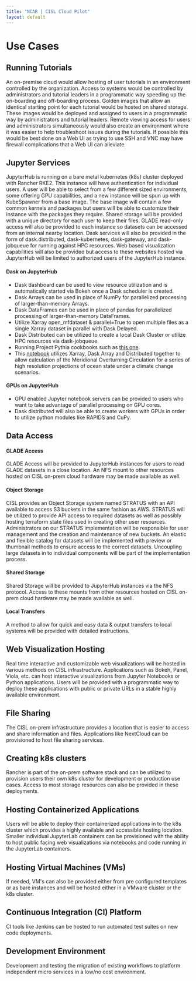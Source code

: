 ```yaml
---
title: "NCAR | CISL Cloud Pilot"
layout: default
---
```


# Use Cases

## Running Tutorials
An on-premise cloud would allow hosting of user tutorials in an environment controlled by the organization. Access to systems would be controlled by administrators and tutorial leaders in a programmatic way speeding up the on-boarding and off-boarding process. Golden images that allow an identical starting point for each tutorial would be hosted on shared storage. These images would be deployed and assigned to users in a programmatic way by administrators and tutorial leaders. Remote viewing access for users and administrators simultaneously would also create an environment where it was easier to help troubleshoot issues during the tutorials. If possible this would be best done on a Web UI as trying to use SSH and VNC may have firewall complications that a Web UI can alleviate.   

## Jupyter Services
JupyterHub is running on a bare metal kubernetes (k8s) cluster deployed with Rancher RKE2. This instance will have authentication for individual users. A user will be able to select from a few different sized environments, some offering GPU capabilities, and a new instance will be spun up with KubeSpawner from a base image. The base image will contain a few common kernels and packages but users will be able to customize their instance with the packages they require. Shared storage will be provided with a unique directory for each user to keep their files. GLADE read-only access will also be provided to each instance so datasets can be accessed from an internal nearby location. Dask services will also be provided in the form of dask.distributed, dask-kubernetes, dask-gateway, and dask-jobqueue for running against HPC resources. Web based visualization capabilities will also be provided but access to these websites hosted via JupyterHub will be limited to authorized users of the JupyterHub instance. 

#### Dask on JupyterHub
* Dask dashboard can be used to view resource utilization and is automatically started via Bokeh once a Dask scheduler is created. 
* Dask Arrays can be used in place of NumPy for parallelized processing of larger-than-memory Arrays.
* Dask DataFrames can be used in place of pandas for parallelized processing of larger-than-memory DataFrames.
* Utilize Xarray open_mfdataset & parallel=True to open multiple files as a single Xarray dataset in parallel with Dask Delayed.
* Dask Distributed can be utilized to create a local Dask Cluster or utilize HPC resources via dask-jobqueue.
* Running Project Pythia cookbooks such as [this one](https://projectpythia.org/cesm-lens-aws-cookbook/README.html).
* This [notebook](https://github.com/NCAR/iPOGS/blob/main/notebooks/AMOCsig2_0.1deg_RCP_loop_time.ipynb) utilizes Xarray, Dask Array and Distributed together to allow calculation of the Meridional Overturning Circulation for a series of high resolution projections of ocean state under a climate change scenarios.

#### GPUs on JupyterHub
* GPU enabled Jupyter notebook servers can be provided to users who want to take advantage of parallel processing on GPU cores.
* Dask distributed will also be able to create workers with GPUs in order to utilize python modules like RAPIDS and CuPy.   

## Data Access
#### GLADE Access
GLADE Access will be provided to JupyterHub instances for users to read GLADE datasets in a close location. An NFS mount to other resources hosted on CISL on-prem cloud hardware may be made available as well. 

#### Object Storage
CISL provides an Object Storage system named STRATUS with an API available to access S3 buckets in the same fashion as AWS. STRATUS will be utilized to provide API access to required datasets as well as possibly hosting terraform state files used in creating other user resources. Administrators on our STRATUS implementation will be responsible for user management and the creation and maintenance of new buckets. An elastic and flexible catalog for datasets will be implemented with preview or thumbnail methods to ensure access to the correct datasets. Uncoupling large datasets in to individual components will be part of the implementation process. 

#### Shared Storage
Shared Storage will be provided to JupyterHub instances via the NFS protocol. Access to these mounts from other resources hosted on CISL on-prem cloud hardware may be made available as well.

#### Local Transfers
A method to allow for quick and easy data & output transfers to local systems will be provided with detailed instructions. 

## Web Visualization Hosting
Real time interactive and customizable web visualizations will be hosted in various methods on CISL infrastructure. Applications such as Bokeh, Panel, Viola, etc. can host interactive visualizations from Jupyter Notebooks or Python applications. Users will be provided with a programmatic way to deploy these applications with public or private URLs in a stable highly available environment.

## File Sharing
The CISL on-prem infrastructure provides a location that is easier to access and share information and files. Applications like NextCloud can be provisioned to host file sharing services. 

## Creating k8s clusters
Rancher is part of the on-prem software stack and can be utilized to provision users their own k8s cluster for development or production use cases. Access to most storage resources can also be provided in these deployments. 

## Hosting Containerized Applications
Users will be able to deploy their containerized applications in to the k8s cluster which provides a highly available and accessible hosting location. Smaller individual JupyterLab containers can be provisioned with the ability to host public facing web visualizations via notebooks and code running in the JupyterLab containers.

## Hosting Virtual Machines (VMs)
If needed, VM's can also be provided either from pre configured templates or as bare instances and will be hosted either in a VMware cluster or the k8s cluster.

## Continuous Integration (CI) Platform
CI tools like Jenkins can be hosted to run automated test suites on new code deployments. 

## Development Environment
Development and testing the migration of existing workflows to platform independent micro services in a low/no cost environment. 